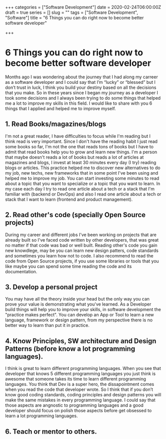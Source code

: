 +++
categories = ["Software Development"]
date = 2020-02-24T06:00:00Z
draft = true
series = []
slug = ""
tags = ["Software Development", "Software"]
title = "6 Things you can do right now to become better software developer"

+++
# 6 Things you can do right now to become better software developer

Months ago I was wondering about the journey that I had along my carreer as a software developer and I could say that I’m “lucky” or “blessed” but I don’t trust in luck, I think you build your destiny based on all the decisions that you make. So in these years since I began my journey as a developer I took some decisions and I always been trying to do some things that helped me a lot to improve my skills in this field. I would like to share with you 6 things that I applied and helped me to improve myself.

## 1. Read Books/magazines/blogs

I'm not a great reader, I have difficulties to focus while I'm reading but I think read is very important. Since I don't have the reading habit I just read some books so far, I'm not the one that reads tons of books but I have to admit that read books help you to grow and learn new things. I'm a person that maybe doesn't reads a lot of books but reads a lot of articles at magazines and blogs, I invest at least 30 minutes every day (I try) reading blogs or articles. This practice helped me to discover new alternatives to do my job, new techs, new frameworks that in some point I've been using and helped me to improve my job. You can start investing some minutes to read about a topic that you want to specialize or a topic that you want to learn. In my case each day I try to read one article about a tech or a stack that I'm familiar with (backend or DevOps) and also I read one article about a tech or stack that I want to learn (frontend and product management).

## 2. Read other's code (specially Open Source projects)

During my career and different jobs I've been working on projects that are already built so I've faced code written by other developers, that was great no matter if that code was bad or well built. Reading other's code you gain new knowdlege, may be you can learn new design patters, code standards and sometimes you learn how not to code.
I also recommend to read the code from Open Source projects, if you use some libraries or tools that you like maybe you can spend some time reading the code and its documentation.

## 3. Develop a personal project

You may have all the theory inside your head but the only way you can prove your value is demonstrating what you've learned. As a Developer build things will help you to improve your skills, in software development the "practice makes perfect". You can develop an App or Tool to learn a new language, framework or design pattern, from my perspective there is no better way to learn than put it in practice.

## 4. Know Principles, SW architecture and Design Patterns (before know a lot programming languages).

I think is great to learn different programming languages. When you see that developer that knows 5 different programming languages you just think is awesome that someone takes its time to learn different programming languages. You think that Dev is a super hero, the dissapointment comes when you read the code that developer wrote. So I think that if you don’t know good coding standards, coding principles and design patterns you will make the same mistakes in every programming language. I could say that those aspects are angnostic to programming languages and a good developer should focus on polish those aspects before get obsessed to learn a lot programming languages.

## 6. Teach or mentor to others.